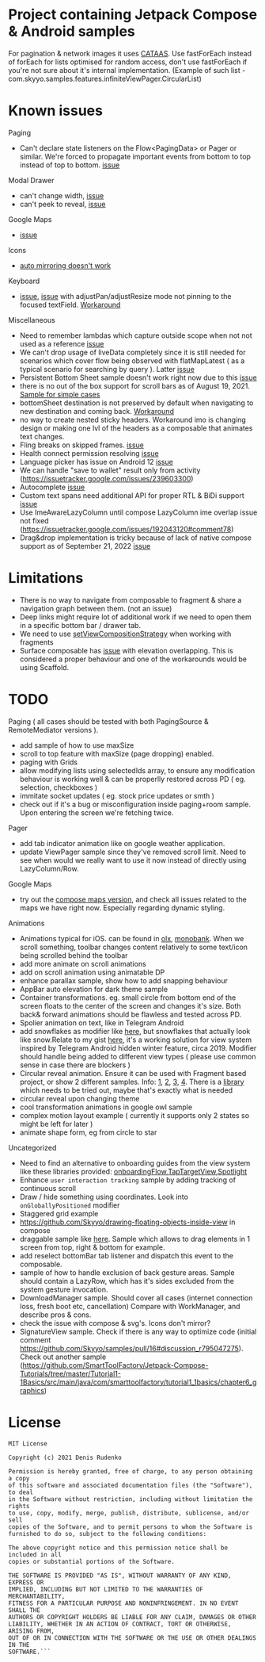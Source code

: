 # Project containing Jetpack Compose & Android samples 
For pagination & network images it uses [CATAAS](https://cataas.com/#/).
Use fastForEach instead of forEach for lists optimised for random access, don't use fastForEach if you're not sure about it's internal implementation. (Example of such list - com.skyyo.samples.features.infiniteViewPager.CircularList) 

# Known issues

Paging
- Can't declare state listeners on the Flow<PagingData<Value>> or Pager or similar. We're forced to propagate important events from bottom to top instead of top to bottom. [issue](https://issuetracker.google.com/issues/200577793)

Modal Drawer
- can't change width, [issue](https://issuetracker.google.com/issues/190879368)
- can't peek to reveal, [issue](https://issuetracker.google.com/issues/167408603)

Google Maps
- [issue](https://issuetracker.google.com/issues/197880217)
  
Icons
- [auto mirroring doesn't work](https://issuetracker.google.com/issues/193457331)

Keyboard
- [issue](https://issuetracker.google.com/issues/205751272), [issue](https://issuetracker.google.com/issues/192043120) with adjustPan/adjustResize mode not pinning to the focused textField. [Workaround](https://issuetracker.google.com/issues/205751272#comment3)

Miscellaneous
- Need to remember lambdas which capture outside scope when not not used as a reference [issue](https://issuetracker.google.com/issues/246929971)
- We can't drop usage of liveData completely since it is still needed for scenarios which cover flow being observed with flatMapLatest ( as a typical scenario for searching by query ). Latter [issue](https://github.com/Kotlin/kotlinx.coroutines/issues/2223)
- Persistent Bottom Sheet sample doesn't work right now due to this [issue](https://issuetracker.google.com/issues/235588730)
- there is no out of the box support for scroll bars as of August 19, 2021. [Sample for simple cases](https://stackoverflow.com/questions/66341823/jetpack-compose-scrollbars/68056586#68056586)
- bottomSheet destination is not preserved by default when navigating to new destination and coming back. [Workaround](https://medium.com/@theapache64/saving-bottomsheets-state-%EF%B8%8F-d9426cafbcbb)
- no way to create nested sticky headers. Workaround imo is changing design or making one lvl of the headers as a composable that animates text changes.
- Fling breaks on skipped frames. [issue](https://issuetracker.google.com/issues/190788866)
- Health connect permission resolving [issue](https://issuetracker.google.com/issues/233239418)
- Language picker has issue on Android 12 [issue](https://issuetracker.google.com/issues/236538894)
- We can handle "save to wallet" result only from activity (https://issuetracker.google.com/issues/239603300)
- Autocomplete [issue](https://issuetracker.google.com/u/1/issues/242575301)
- Custom text spans need additional API for proper RTL & BiDi support [issue](https://issuetracker.google.com/u/1/issues/237289433)
- Use ImeAwareLazyColumn until compose LazyColumn ime overlap issue not fixed (https://issuetracker.google.com/issues/192043120#comment78)
- Drag&drop implementation is tricky because of lack of native compose support as of September 21, 2022 [issue](https://issuetracker.google.com/issues/181282427)

# Limitations
- There is no way to navigate from composable to fragment & share a navigation graph between them. (not an issue)
- Deep links might require lot of additional work if we need to open them in a specific bottom bar / drawer tab.
- We need to use [setViewCompositionStrategy](https://developer.android.com/jetpack/compose/interop/interop-apis) when working with fragments
- Surface composable has [issue](https://issuetracker.google.com/issues/198313901) with elevation overlapping. This is considered a proper behaviour and one of the workarounds would be using Scaffold.
  
# TODO
  
Paging ( all cases should be tested with both PagingSource & RemoteMediator versions ).
- add sample of how to use maxSize 
- scroll to top feature with maxSize (page dropping) enabled.
- paging with Grids
- allow modifying lists using selectedIds array, to ensure any modification behaviour is working well & can be properlly restored across PD ( eg. selection, checkboxes )
- immitate socket updates ( eg. stock price updates or smth )
- check out if it's a bug or misconfiguration inside paging+room sample. Upon entering the screen we're fetching twice.

Pager
- add tab indicator animation like on google weather application.
- update ViewPager sample since they've removed scroll limit. Need to see when would we really want to use it now instead of directly using LazyColumn/Row.

Google Maps
- try out the [compose maps version](https://github.com/googlemaps/android-maps-compose), and check all issues related to the maps we have right now. Especially regarding dynamic styling. 
  
Animations
- Animations typical for iOS. can be found in [olx](https://play.google.com/store/apps/details?id=ua.slando&hl=en&gl=US), [monobank](https://play.google.com/store/apps/details?id=com.ftband.mono&hl=en&gl=US). When we scroll something, toolbar changes content relatively to some text/icon being scrolled behind the toolbar
- add more animate on scroll animations
- add on scroll animation using animatable DP
- enhance parallax sample, show how to add snapping behaviour
- AppBar auto elevation for dark theme sample
- Container transformations. eg. small circle from bottom end of the screen floats to the center of the screen and changes it's size. Both back& forward animations should be flawless and tested across PD.
- Spolier animation on text, like in Telegram Android
- add snowflakes as modifier like [here](https://youtu.be/FgZvs1BsAxE), but snowflakes that actually look like snow.Relate to my gist [here](https://gist.github.com/Skyyo/adbc9f30f1f4a50bc587958ccd442dff), it's a working solution for view system inspired by Telegram Android hidden winter feature, circa 2019. Modifier should handle being added to different view types ( please use common sense in case there are blockers )
- Circular reveal animation. Ensure it can be used with Fragment based project, or show 2 different samples. Info: [1](https://pspdfkit.com/blog/2020/change-android-themes-with-circular-reveal-animation/), [2](https://dev.to/bmonjoie/jetpack-compose-reveal-effect-1fao), [3](https://proandroiddev.com/change-theme-dynamically-with-circular-reveal-animation-on-android-8cd574f5f0d8), [4](https://github.com/frogermcs/InstaMaterial/blob/Post-8/app/src/main/java/io/github/froger/instamaterial/ui/view/RevealBackgroundView.java#L71-L98).
There is a [library](https://github.com/canopas/Intro-showcase-view) which needs to be tried out, maybe that's exactly what is needed
- circular reveal upon changing theme
- cool transformation animations in google owl sample
- complex motion layout example ( currently it supports only 2 states so might be left for later )
- animate shape form, eg from circle to star


Uncategorized
- Need to find an alternative to onboarding guides from the view system like these libraries provided: [onboardingFlow](https://github.com/MrIceman/onboardingflow),[TapTargetView](https://github.com/KeepSafe/TapTargetView),[Spotlight](https://github.com/TakuSemba/Spotlight)
- Enhance ```user interaction tracking``` sample by adding tracking of continuous scroll
- Draw / hide something using coordinates. Look into ```onGloballyPositioned``` modifier
- Staggered grid example
- https://github.com/Skyyo/drawing-floating-objects-inside-view in compose
- draggable sample like [here](https://proandroiddev.com/jetpack-compose-calculator-ui-4dfa2ab9048e). Sample which allows to drag elements in 1 screen from top, right & bottom for example.
- add reselect bottomBar tab listener and dispatch this event to the composable.
- sample of how to handle exclusion of back gesture areas. Sample should contain a LazyRow, which has it's sides excluded from the system gesture invocation.
- DownloadManager sample. Should cover all cases (internet connection loss, fresh boot etc, cancellation) Compare with WorkManager, and describe pros & cons.
- check the issue with compose & svg's. Icons don't mirror?
- SignatureView sample. Check if there is any way to optimize code (initial comment https://github.com/Skyyo/samples/pull/16#discussion_r795047275). Check out another sample (https://github.com/SmartToolFactory/Jetpack-Compose-Tutorials/tree/master/Tutorial1-1Basics/src/main/java/com/smarttoolfactory/tutorial1_1basics/chapter6_graphics)
  
# License
```
MIT License

Copyright (c) 2021 Denis Rudenko

Permission is hereby granted, free of charge, to any person obtaining a copy
of this software and associated documentation files (the "Software"), to deal
in the Software without restriction, including without limitation the rights
to use, copy, modify, merge, publish, distribute, sublicense, and/or sell
copies of the Software, and to permit persons to whom the Software is
furnished to do so, subject to the following conditions:

The above copyright notice and this permission notice shall be included in all
copies or substantial portions of the Software.

THE SOFTWARE IS PROVIDED "AS IS", WITHOUT WARRANTY OF ANY KIND, EXPRESS OR
IMPLIED, INCLUDING BUT NOT LIMITED TO THE WARRANTIES OF MERCHANTABILITY,
FITNESS FOR A PARTICULAR PURPOSE AND NONINFRINGEMENT. IN NO EVENT SHALL THE
AUTHORS OR COPYRIGHT HOLDERS BE LIABLE FOR ANY CLAIM, DAMAGES OR OTHER
LIABILITY, WHETHER IN AN ACTION OF CONTRACT, TORT OR OTHERWISE, ARISING FROM,
OUT OF OR IN CONNECTION WITH THE SOFTWARE OR THE USE OR OTHER DEALINGS IN THE
SOFTWARE.```
